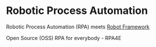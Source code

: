 # Robotic Process Automation
Robotic Process Automation (RPA) meets [Robot Framework](https://github.com/robotframework/robotframework)

Open Source (OSS) RPA for everybody - RPA4E
